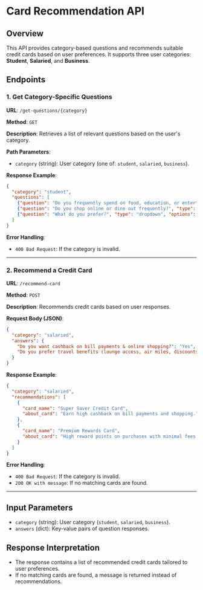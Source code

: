 # Card Recommendation API

## Overview
This API provides category-based questions and recommends suitable credit cards based on user preferences. It supports three user categories: **Student**, **Salaried**, and **Business**.

## Endpoints

### **1. Get Category-Specific Questions**
**URL**: `/get-questions/{category}`

**Method**: `GET`

**Description**: Retrieves a list of relevant questions based on the user's category.

**Path Parameters**:
- `category` (string): User category (one of: `student`, `salaried`, `business`).

**Response Example**:
```json
{
  "category": "student",
  "questions": [
    {"question": "Do you frequently spend on food, education, or entertainment?", "type": "yes_no"},
    {"question": "Do you shop online or dine out frequently?", "type": "yes_no"},
    {"question": "What do you prefer?", "type": "dropdown", "options": ["Cashback", "Rewards", "Discounts"]}
  ]
}
```

**Error Handling**:
- `400 Bad Request`: If the category is invalid.

---

### **2. Recommend a Credit Card**
**URL**: `/recommend-card`

**Method**: `POST`

**Description**: Recommends credit cards based on user responses.

**Request Body (JSON)**:
```json
{
  "category": "salaried",
  "answers": {
    "Do you want cashback on bill payments & online shopping?": "Yes",
    "Do you prefer travel benefits (lounge access, air miles, discounts)?": "No"
  }
}
```

**Response Example**:
```json
{
  "category": "salaried",
  "recommendations": [
    {
      "card_name": "Super Saver Credit Card",
      "about_card": "Earn high cashback on bill payments and shopping."
    },
    {
      "card_name": "Premium Rewards Card",
      "about_card": "High reward points on purchases with minimal fees."
    }
  ]
}
```

**Error Handling**:
- `400 Bad Request`: If the category is invalid.
- `200 OK with message`: If no matching cards are found.

---

## Input Parameters
- `category` (string): User category (`student`, `salaried`, `business`).
- `answers` (dict): Key-value pairs of question responses.

## Response Interpretation
- The response contains a list of recommended credit cards tailored to user preferences.
- If no matching cards are found, a message is returned instead of recommendations.

```

